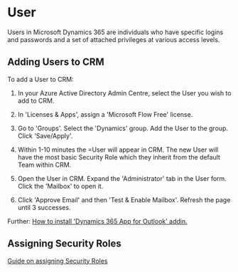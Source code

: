# User

Users in Microsoft Dynamics 365 are individuals who have specific logins and passwords and a set of attached privileges at various access levels.

## Adding Users to CRM

To add a User to CRM:

1. In your Azure Active Directory Admin Centre, select the User you wish to add to CRM.

1. In 'Licenses & Apps', assign a 'Microsoft Flow Free' license.

1. Go to 'Groups'. Select the 'Dynamics' group. Add the User to the group. Click 'Save/Apply'.

1. Within 1-10 minutes the =User will appear in CRM. The new User will have the most basic Security Role which they inherit from the default Team within CRM.

1. Open the User in CRM. Expand the 'Administrator' tab in the User form. Click the 'Mailbox' to open it.

1. Click 'Approve Email' and then 'Test & Enable Mailbox'. Refresh the page until 3 successes.

Further: [How to install 'Dynamics 365 App for Outlook' addin.](/app-for-outlook/#adding-the-app-to-outlook)

## Assigning Security Roles

[Guide on assigning Security Roles](/sec-roles/#assigning-security-roles)
